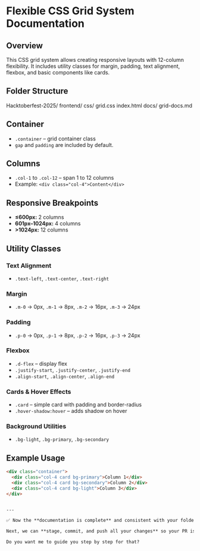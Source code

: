 # Flexible CSS Grid System Documentation

## Overview
This CSS grid system allows creating responsive layouts with 12-column flexibility. It includes utility classes for margin, padding, text alignment, flexbox, and basic components like cards.

## Folder Structure
Hacktoberfest-2025/
    frontend/
        css/
            grid.css
        index.html
    docs/
        grid-docs.md


## Container
- `.container` – grid container class
- `gap` and `padding` are included by default.

## Columns
- `.col-1` to `.col-12` – span 1 to 12 columns
- Example: `<div class="col-4">Content</div>`

## Responsive Breakpoints
- **≤600px:** 2 columns  
- **601px–1024px:** 4 columns  
- **>1024px:** 12 columns  

## Utility Classes

### Text Alignment
- `.text-left`, `.text-center`, `.text-right`

### Margin
- `.m-0` → 0px, `.m-1` → 8px, `.m-2` → 16px, `.m-3` → 24px

### Padding
- `.p-0` → 0px, `.p-1` → 8px, `.p-2` → 16px, `.p-3` → 24px

### Flexbox
- `.d-flex` – display flex  
- `.justify-start`, `.justify-center`, `.justify-end`  
- `.align-start`, `.align-center`, `.align-end`

### Cards & Hover Effects
- `.card` – simple card with padding and border-radius  
- `.hover-shadow:hover` – adds shadow on hover  

### Background Utilities
- `.bg-light`, `.bg-primary`, `.bg-secondary`

## Example Usage
```html
<div class="container">
  <div class="col-4 card bg-primary">Column 1</div>
  <div class="col-4 card bg-secondary">Column 2</div>
  <div class="col-4 card bg-light">Column 3</div>
</div>


---

✅ Now the **documentation is complete** and consistent with your folder structure.  

Next, we can **stage, commit, and push all your changes** so your PR is ready.  

Do you want me to guide you step by step for that?
